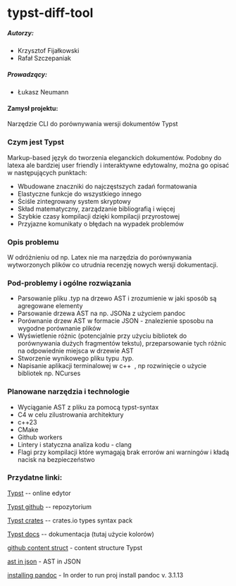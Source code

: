 # typst-diff-tool

##### Autorzy:
- Krzysztof Fijałkowski
- Rafał Szczepaniak

##### Prowadzący:
- Łukasz Neumann

#### Zamysł projektu:
Narzędzie CLI do porównywania wersji dokumentów Typst

### Czym jest Typst
Markup-based język do tworzenia eleganckich dokumentów. Podobny do latexa ale bardziej user friendly i interaktywne edytowalny, można go opisać w następujących punktach:

- Wbudowane znaczniki do najczęstszych zadań formatowania
- Elastyczne funkcje do wszystkiego innego
- Ściśle zintegrowany system skryptowy
- Skład matematyczny, zarządzanie bibliografią i więcej
- Szybkie czasy kompilacji dzięki kompilacji przyrostowej
- Przyjazne komunikaty o błędach na wypadek problemów

### Opis problemu
W odróżnieniu od np. Latex nie ma narzędzia do porównywania wytworzonych plików co utrudnia recenzję nowych wersji dokumentacji.

### Pod-problemy i ogólne rozwiązania
- Parsowanie pliku .typ na drzewo AST i zrozumienie w jaki sposób są agregowane elementy
- Parsowanie drzewa AST na np. JSONa z użyciem pandoc 
- Porównanie drzew AST w formacie JSON - znalezienie sposobu na wygodne porównanie plików
- Wyświetlenie różnic (potencjalnie przy użyciu bibliotek do porównywania dużych fragmentów tekstu), przeparsowanie tych różnic na odpowiednie miejsca w drzewie AST
- Stworzenie wynikowego pliku typu .typ.
- Napisanie aplikacji terminalowej w c++  , np rozwinięcie o użycie bibliotek np. NCurses

### Planowane narzędzia i technologie
- Wyciąganie AST z pliku za pomocą typst-syntax
- C4 w celu zilustrowania architektury
- c++23
- CMake
- Github workers
- Lintery i statyczna analiza kodu - clang
- Flagi przy kompilacji które wymagają brak errorów ani warningów i kładą nacisk na bezpieczeństwo

### Przydatne linki:

[Typst](https://typst.app/) -- online edytor

[Typst github](https://github.com/typst/typst) -- repozytorium

[Typst crates](https://crates.io/crates/typst-syntax) -- crates.io types syntax pack

[Typst docs](https://typst.app/docs/reference/visualize/color/) -- dokumentacja (tutaj użycie kolorów)

[github content struct](https://github.com/typst/typst/blob/main/crates/typst/src/foundations/content.rs#L75) - content structure Typst

[ast in json](https://esdiscuss.org/topic/ast-in-json-format) - AST in JSON

[installing pandoc](https://pandoc.org/installing.htm) - In order to run proj install pandoc v. 3.1.13

